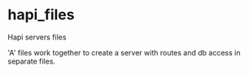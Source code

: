 # hapi_files
Hapi servers files

'A' files work together to create a server with routes and db access in separate files.



